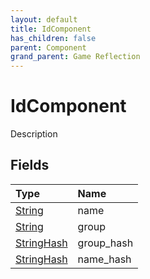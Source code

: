 ```yaml
---
layout: default
title: IdComponent
has_children: false
parent: Component
grand_parent: Game Reflection
---
```

# IdComponent
Description 

## Fields

| Type | Name |
|:----------|:--------------|
| [String](/riftbreaker-wiki/docs/game-reflection/components/string/) | name |
| [String](/riftbreaker-wiki/docs/game-reflection/components/string/) | group |
| [StringHash](/riftbreaker-wiki/docs/game-reflection/classes/string_hash/) | group_hash |
| [StringHash](/riftbreaker-wiki/docs/game-reflection/classes/string_hash/) | name_hash |

